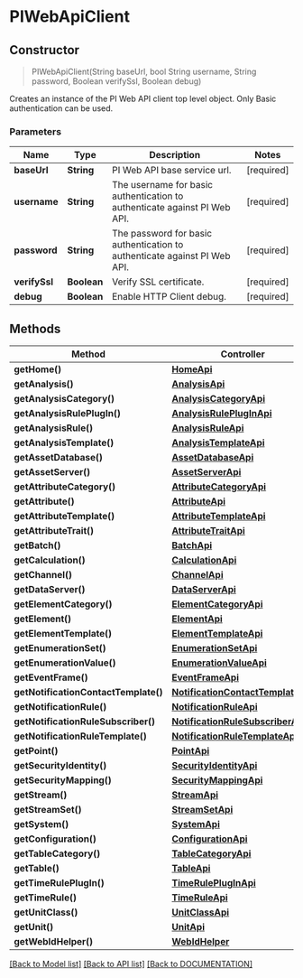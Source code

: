# PIWebApiClient

## **Constructor**
> PIWebApiClient(String baseUrl, bool String username, String password, Boolean verifySsl, Boolean debug)

Creates an instance of the PI Web API client top level object. Only Basic authentication can be used.

### Parameters

Name | Type | Description | Notes
------------- | ------------- | ------------- | -------------
**baseUrl** | **String**| PI Web API base service url. | [required]
**username** | **String**| The username for basic authentication to authenticate against PI Web API. | [required]
**password** | **String**| The password for basic authentication to authenticate against PI Web API. | [required]
**verifySsl** | **Boolean**| Verify SSL certificate.| [required]
**debug** | **Boolean**| Enable HTTP Client debug. | [required]

## **Methods**

Method | Controller
------------ | -------------
**getHome()** | [**HomeApi**](/docs/api/HomeApi.md)
**getAnalysis()** | [**AnalysisApi**](/docs/api/AnalysisApi.md)
**getAnalysisCategory()** | [**AnalysisCategoryApi**](/docs/api/AnalysisCategoryApi.md)
**getAnalysisRulePlugIn()** | [**AnalysisRulePlugInApi**](/docs/api/AnalysisRulePlugInApi.md)
**getAnalysisRule()** | [**AnalysisRuleApi**](/docs/api/AnalysisRuleApi.md)
**getAnalysisTemplate()** | [**AnalysisTemplateApi**](/docs/api/AnalysisTemplateApi.md)
**getAssetDatabase()** | [**AssetDatabaseApi**](/docs/api/AssetDatabaseApi.md)
**getAssetServer()** | [**AssetServerApi**](/docs/api/AssetServerApi.md)
**getAttributeCategory()** | [**AttributeCategoryApi**](/docs/api/AttributeCategoryApi.md)
**getAttribute()** | [**AttributeApi**](/docs/api/AttributeApi.md)
**getAttributeTemplate()** | [**AttributeTemplateApi**](/docs/api/AttributeTemplateApi.md)
**getAttributeTrait()** | [**AttributeTraitApi**](/docs/api/AttributeTraitApi.md)
**getBatch()** | [**BatchApi**](/docs/api/BatchApi.md)
**getCalculation()** | [**CalculationApi**](/docs/api/CalculationApi.md)
**getChannel()** | [**ChannelApi**](/docs/api/ChannelApi.md)
**getDataServer()** | [**DataServerApi**](/docs/api/DataServerApi.md)
**getElementCategory()** | [**ElementCategoryApi**](/docs/api/ElementCategoryApi.md)
**getElement()** | [**ElementApi**](/docs/api/ElementApi.md)
**getElementTemplate()** | [**ElementTemplateApi**](/docs/api/ElementTemplateApi.md)
**getEnumerationSet()** | [**EnumerationSetApi**](/docs/api/EnumerationSetApi.md)
**getEnumerationValue()** | [**EnumerationValueApi**](/docs/api/EnumerationValueApi.md)
**getEventFrame()** | [**EventFrameApi**](/docs/api/EventFrameApi.md)
**getNotificationContactTemplate()** | [**NotificationContactTemplateApi**](/docs/api/NotificationContactTemplateApi.md)
**getNotificationRule()** | [**NotificationRuleApi**](/docs/api/NotificationRuleApi.md)
**getNotificationRuleSubscriber()** | [**NotificationRuleSubscriberApi**](/docs/api/NotificationRuleSubscriberApi.md)
**getNotificationRuleTemplate()** | [**NotificationRuleTemplateApi**](/docs/api/NotificationRuleTemplateApi.md)
**getPoint()** | [**PointApi**](/docs/api/PointApi.md)
**getSecurityIdentity()** | [**SecurityIdentityApi**](/docs/api/SecurityIdentityApi.md)
**getSecurityMapping()** | [**SecurityMappingApi**](/docs/api/SecurityMappingApi.md)
**getStream()** | [**StreamApi**](/docs/api/StreamApi.md)
**getStreamSet()** | [**StreamSetApi**](/docs/api/StreamSetApi.md)
**getSystem()** | [**SystemApi**](/docs/api/SystemApi.md)
**getConfiguration()** | [**ConfigurationApi**](/docs/api/ConfigurationApi.md)
**getTableCategory()** | [**TableCategoryApi**](/docs/api/TableCategoryApi.md)
**getTable()** | [**TableApi**](/docs/api/TableApi.md)
**getTimeRulePlugIn()** | [**TimeRulePlugInApi**](/docs/api/TimeRulePlugInApi.md)
**getTimeRule()** | [**TimeRuleApi**](/docs/api/TimeRuleApi.md)
**getUnitClass()** | [**UnitClassApi**](/docs/api/UnitClassApi.md)
**getUnit()** | [**UnitApi**](/docs/api/UnitApi.md)
**getWebIdHelper()** | [**WebIdHelper**](/docs/api/WebIdHelper.md)

[[Back to Model list]](../DOCUMENTATION.md#documentation-for-models) [[Back to API list]](../DOCUMENTATION.md#documentation-for-api-endpoints) [[Back to DOCUMENTATION]](../DOCUMENTATION.md)

